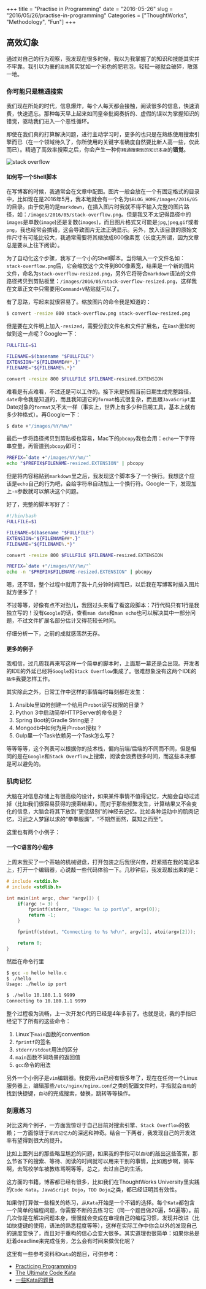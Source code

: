 +++
title = "Practise in Programming"
date = "2016-05-26"
slug = "2016/05/26/practise-in-programming"
Categories = ["ThoughtWorks", "Methodology", "Fun"]
+++

## 高效幻象

通过对自己的行为观察，我发现在很多时候，我以为我掌握了的知识和技能其实并不牢靠。我引以为豪的`高效`其实犹如一个彩色的肥皂泡，轻轻一碰就会破碎，散落一地。

### 你可能只是精通搜索

我们现在所处的时代，信息爆炸，每个人每天都会接触，阅读很多的信息，快速消费，快速遗忘。那种每天早上起来如同皇帝批阅奏折的、虚假的误以为掌握知识的错觉，驱动我们进入一个恶性循环。

即使在我们真的打算解决问题，进行主动学习时，更多的也只是在熟练使用搜索引擎而已（在一个领域待久了，你所使用的关键字准确度自然要比新人高一些，仅此而已）。精通了高效率搜索之后，你会产生一种你`精通搜索到的知识本身`的**错觉**。

![stack overflow](/images/2016/05/stackoverflow-oreilly.png)

#### 如何写一个Shell脚本

在写博客的时候，我通常会在文章中配图。图片一般会放在一个有固定格式的目录中，比如现在是2016年5月，我本地就会有一个名为`$BLOG_HOME/images/2016/05`的目录。由于使用的是`markdown`，在插入图片时我就不得不输入完整的图片路径，如：`/images/2016/05/stack-overflow.png`。但是我又不太记得路径中的`images`是单数(`image`)还是复数(`images`)，而且图片格式又可能是`jpg`,`jpeg`,`gif`或者`png`，我也经常会搞错，这会导致图片无法正确显示。另外，放入该目录的原始文件尺寸有可能比较大，我通常需要将其缩放成800像素宽（长度无所谓，因为文章总是要从上往下阅读）。

为了自动化这个步骤，我写了一个小的Shell脚本。当你输入一个文件名如：`stack-overflow.png`后，它会缩放这个文件到800像素宽，结果是一个新的图片文件，命名为`stack-overflow-resized.png`，另外它将符合`markdown`语法的文件路径拷贝到剪贴板里：`/images/2016/05/stack-overflow-resized.png`，这样我在文章正文中只需要用`Command+V`粘贴就可以了。

有了思路，写起来就很容易了。缩放图片的命令我是知道的：

```sh
$ convert -resize 800 stack-overflow.png stack-overflow-resized.png
```

但是要在文件明上加入`-resized`，需要分割文件名和文件扩展名，在`Bash`里如何做到这一点呢？Google一下：

```sh
FULLFILE=$1

FILENAME=$(basename "$FULLFILE")
EXTENSION="${FILENAME##*.}"
FILENAME="${FILENAME%.*}"

convert -resize 800 $FULLFILE $FILENAME-resized.EXTENSION
```

难看是有点难看，不过还是可以工作的。接下来是按照当前日期生成完整路径，`date`命令我是知道的，而且我知道它的`format`格式很复杂，而且跟`JavaScript`里Date对象的`format`又不太一样（事实上，世界上有多少种日期工具，基本上就有多少种格式）。再Google一下：

```sh
$ date +"/images/%Y/%m/"
```

最后一步将路径拷贝到剪贴板也容易，Mac下的`pbcopy`我也会用：`echo`一下字符串变量，再管道到`pbcopy`即可：

```sh
PREFIX=`date +"/images/%Y/%m/"`
echo "$PREFIX$FILENAME-resized.EXTENSION" | pbcopy
```

但是将内容粘贴到`markdown`里之后，我发现这个脚本多了一个换行。我想这个应该是`echo`自己的行为吧，会给字符串自动加上一个换行符。Google一下，发现加上`-n`参数就可以解决这个问题。

好了，完整的脚本写好了：

```sh
#!/bin/bash
FULLFILE=$1

FILENAME=$(basename "$FULLFILE")
EXTENSION="${FILENAME##*.}"
FILENAME="${FILENAME%.*}"

convert -resize 800 $FULLFILE $FILENAME-resized.EXTENSION

PREFIX=`date +"/images/%Y/%m/"`
echo -n "$PREFIX$FILENAME-resized.EXTENSION" | pbcopy
```

嗯，还不错，整个过程中就用了我十几分钟时间而已，以后我在写博客时插入图片就方便多了！

不过等等，好像有点不对劲儿，我回过头来看了看这段脚本：7行代码只有1行是我独立写的！没有`Google`的话，查看`man date`和`man echo`也可以解决其中一部分问题，不过文件扩展名部分估计又得花较长时间。

仔细分析一下，之前的成就感荡然无存。

#### 更多的例子

我相信，过几周我再来写这样一个简单的脚本时，上面那一幕还是会出现。开发者的IDE的外延已经将`Google`和`Stack Overflow`集成了。很难想象没有这两个IDE的`插件`我要怎样工作。

其实除此之外，日常工作中这样的事情每时每刻都在发生：

1.  Ansible里如何创建一个给用户`robot`读写权限的目录？
1.  Python 3中启动简单HTTPServer的命令是？
1.  Spring Boot的Gradle String是？
1.  Mongodb中如何为用户`robot`授权？
1.  Gulp里一个Task依赖另一个Task怎么写？

等等等等，这个列表可以根据你的技术栈，偏向前端/后端的不同而不同，但是相同的是在`Google`和`Stack Overflow`上搜索，阅读会浪费很多时间，而这些本来都是可以避免的。

### 肌肉记忆

大脑在对信息存储上有很高级的设计，如果某件事情不值得记忆，大脑会自动过滤掉（比如我们很容易获得的搜索结果）。而对于那些频繁发生，计算结果又不会变化的信息，大脑会将其下放到“更低级别”的神经去记忆。比如各种运动中的肌肉记忆，习武之人梦寐以求的“拳拳服膺”，“不期然而然，莫知之而至”。

这里也有两个小例子：

#### 一个C语言的小程序

上周末我买了一个茶轴的机械键盘，打开包装之后我很兴奋，赶紧插在我的笔记本上，打开一个编辑器，心说敲一些代码体验一下。几秒钟后，我发现敲出来的是：

```c
# include <stdio.h>
# include <stdlib.h>

int main(int argc, char *argv[]) {
	if(argc != 3) {
		fprintf(stderr, "Usage: %s ip port\n", argv[0]);
		return -1;
	}

	fprintf(stdout, "Connecting to %s %d\n", argv[1], atoi(argv[2]));

	return 0;
}
```

然后在命令行里

```sh
$ gcc -o hello hello.c
$ ./hello
Usage: ./hello ip port

$ ./hello 10.180.1.1 9999
Connecting to 10.180.1.1 9999
```

整个过程极为流畅，上一次开发C代码已经是4年多前了。也就是说，我的手指已经记下了所有的这些命令：

1.  Linux下`main`函数的convention
1.  `fprintf`的签名
1.  `stderr/stdout`用法的区分
1.  `main`函数不同场景的返回值
1.  `gcc`命令的用法


另外一个小例子是`vim`编辑器。我使用`vim`已经有很多年了，现在在任何一个Linux服务器上，编辑那些`/etc/nginx/nginx.conf`之类的配置文件时，手指就会`自动`的找到快捷键，`自动`的完成搜索，替换，跳转等等操作。


### 刻意练习

对比这两个例子，一方面我惊讶于自己目前对搜索引擎、`Stack Overflow`的依赖；一方面惊讶于`肌肉记忆力`的深远和神奇。结合一下两者，我发现自己的开发效率有望得到很大的提升。

比如上面列出的那些略显尴尬的问题，如果我的手指可以`自动`的敲出这些答案，那么节省下的搜索、等待、阅读的时间就可以用来干别的事情，比如跑步啊，骑车啊，去驾校学车被教练骂啊等等，总之，去过自己的生活。

这方面的书籍，博客都已经有很多，比如我们在ThoughtWorks University里实践的`Code Kata`，`JavaScript Dojo`，`TDD Dojo`之类，都已经证明其有效性。

如果你打算做一些相关的练习，从`Kata`开始是一个不错的选择。每个`Kata`都包含一个简单的编程问题，你需要不断的去练习它（同一个题目做20遍，50遍等）。前几次你是在解决问题本身，慢慢就会变成在审视自己的编程习惯，发现并改进（比如快捷键的使用，语法的熟悉程度等等），这样在实际工作中你会以外的发现自己的速度变快了，而且对于重构的信心会变大很多。其实道理也很简单：如果你总是赶着deadline来完成任务，怎么会有时间来做优化呢？


这里有一些参考资料和`Kata`的题目，可供参考：

-  [Practicing Programming](https://sites.google.com/site/steveyegge2/practicing-programming)
-  [The Ultimate Code Kata](https://blog.codinghorror.com/the-ultimate-code-kata/)
-  [一些Kata的题目](http://codekata.com/)
